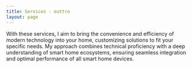 ```yaml
---
title: Services - outtro
layout: page
---
```

With these services, I aim to bring the convenience and efficiency of modern technology into your home, customizing solutions to fit your specific needs. My approach combines technical proficiency with a deep understanding of smart home ecosystems, ensuring seamless integration and optimal performance of all smart home devices.